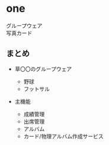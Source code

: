 # one
グループウェア  
写真カード

## まとめ

- 草〇〇のグループウェア
  - 野球
  - フットサル
  
- 主機能
  - 成績管理
  - 出席管理
  - アルバム
  - カード/物理アルバム作成サービス
 
 
